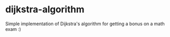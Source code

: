 # dijkstra-algorithm
Simple implementation of Dijkstra's algorithm for getting a bonus on a math exam :)
